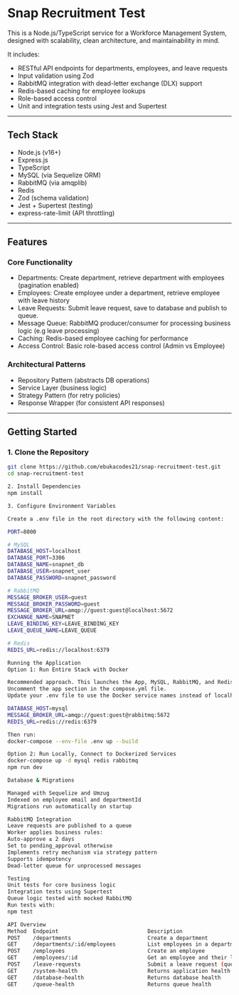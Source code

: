 # Snap Recruitment Test

This is a Node.js/TypeScript service for a Workforce Management System, designed with scalability, clean architecture, and maintainability in mind.

It includes:

- RESTful API endpoints for departments, employees, and leave requests  
- Input validation using Zod  
- RabbitMQ integration with dead-letter exchange (DLX) support  
- Redis-based caching for employee lookups  
- Role-based access control  
- Unit and integration tests using Jest and Supertest  

---

## Tech Stack

- Node.js (v16+)
- Express.js
- TypeScript
- MySQL (via Sequelize ORM)
- RabbitMQ (via amqplib)
- Redis
- Zod (schema validation)
- Jest + Supertest (testing)
- express-rate-limit (API throttling)

---

## Features

### Core Functionality

- Departments: Create department, retrieve department with employees (pagination enabled)
- Employees: Create employee under a department, retrieve employee with leave history
- Leave Requests: Submit leave request, save to database and publish to queue. 
- Message Queue: RabbitMQ producer/consumer for processing business logic (e.g leave processing) 
- Caching: Redis-based employee caching for performance  
- Access Control: Basic role-based access control (Admin vs Employee)

### Architectural Patterns

- Repository Pattern (abstracts DB operations)  
- Service Layer (business logic)  
- Strategy Pattern (for retry policies)  
- Response Wrapper (for consistent API responses)

---

## Getting Started

### 1. Clone the Repository

```bash
git clone https://github.com/ebukacodes21/snap-recruitment-test.git
cd snap-recruitment-test

2. Install Dependencies
npm install

3. Configure Environment Variables

Create a .env file in the root directory with the following content:

PORT=8000

# MySQL
DATABASE_HOST=localhost
DATABASE_PORT=3306
DATABASE_NAME=snapnet_db
DATABASE_USER=snapnet_user
DATABASE_PASSWORD=snapnet_password

# RabbitMQ
MESSAGE_BROKER_USER=guest
MESSAGE_BROKER_PASSWORD=guest
MESSAGE_BROKER_URL=amqp://guest:guest@localhost:5672
EXCHANGE_NAME=SNAPNET
LEAVE_BINDING_KEY=LEAVE_BINDING_KEY
LEAVE_QUEUE_NAME=LEAVE_QUEUE

# Redis
REDIS_URL=redis://localhost:6379

Running the Application
Option 1: Run Entire Stack with Docker

Recommended approach. This launches the App, MySQL, RabbitMQ, and Redis together. 
Uncomment the app section in the compose.yml file.
Update your .env file to use the Docker service names instead of localhost, for example:

DATABASE_HOST=mysql
MESSAGE_BROKER_URL=amqp://guest:guest@rabbitmq:5672
REDIS_URL=redis://redis:6379

Then run:
docker-compose --env-file .env up --build  

Option 2: Run Locally, Connect to Dockerized Services
docker-compose up -d mysql redis rabbitmq
npm run dev

Database & Migrations

Managed with Sequelize and Umzug
Indexed on employee email and departmentId
Migrations run automatically on startup

RabbitMQ Integration
Leave requests are published to a queue
Worker applies business rules:
Auto-approve ≤ 2 days
Set to pending_approval otherwise
Implements retry mechanism via strategy pattern
Supports idempotency
Dead-letter queue for unprocessed messages

Testing
Unit tests for core business logic
Integration tests using Supertest
Queue logic tested with mocked RabbitMQ
Run tests with:
npm test

API Overview
Method	Endpoint	                        Description
POST	/departments	                    Create a department
GET	    /departments/:id/employees	        List employees in a department
POST	/employees	                        Create an employee
GET	    /employees/:id	                    Get an employee and their leave history
POST	/leave-requests	                    Submit a leave request (queued)
GET     /system-health                      Returns application health
GET     /database-health                    Returns database health
GET     /queue-health                       Returns queue health